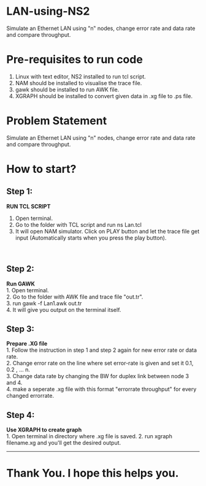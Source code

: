 # LAN-using-NS2
Simulate an Ethernet LAN using "n‟ nodes, change error rate and data rate and compare throughput.
<br/>
# Pre-requisites to run code
1. Linux with text editor, NS2 installed to run tcl script.<br/>
2. NAM should be installed to visualise the trace file.<br/>
3. gawk should be installed to run AWK file. <br/>
4. XGRAPH should be installed to convert given data in .xg file to .ps file. <br/>

# Problem Statement
Simulate an Ethernet LAN using "n" nodes, change error rate and data rate and compare throughput.

# How to start?
<h2> Step 1: </h2>
<b> RUN TCL SCRIPT </b><br/>

1. Open terminal.<br/>
2. Go to the folder with TCL script and run ns Lan.tcl <br/>
3. It will open NAM simulator. Click on PLAY button and let the trace file get input (Automatically starts when you press the play button).
<br/>

<h2> Step 2: </h2>
<b> Run GAWK </b> <br/>
1. Open terminal.<br/>
2. Go to the folder with AWK file and trace file "out.tr".<br/>
3. run gawk -f Lan1.awk out.tr<br/>
4. It will give you output on the terminal itself. <br/>
 
<h2> Step 3: </h2> 
<b> Prepare .XG file </b> <br/>
1. Follow the instruction in step 1 and step 2 again for new error rate or data rate. <br/>
2. Change error rate on the line where set error-rate is given and set it 0.1, 0.2 , ... n. <br/>
3. Change data rate by changing the BW for duplex link between node 3 and 4. <br/>
4. make a seperate .xg file with this format "errorrate throughput" for every changed errorrate. <br/>

<h2> Step 4: </h2>
<b> Use XGRAPH to create graph </b> <br/>
1. Open terminal in directory where .xg file is saved.
2. run xgraph filename.xg and you'll get the desired output.

<hr/>
<h1> Thank You. I hope this helps you. </h1>
